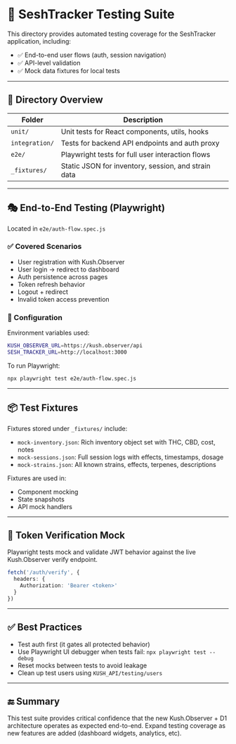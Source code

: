 # 🧪 SeshTracker Testing Suite

This directory provides automated testing coverage for the SeshTracker application, including:

- ✅ End-to-end user flows (auth, session navigation)
- ✅ API-level validation
- ✅ Mock data fixtures for local tests

---

## 📁 Directory Overview

| Folder           | Description                                       |
|------------------|---------------------------------------------------|
| `unit/`          | Unit tests for React components, utils, hooks    |
| `integration/`   | Tests for backend API endpoints and auth proxy   |
| `e2e/`           | Playwright tests for full user interaction flows |
| `_fixtures/`     | Static JSON for inventory, session, and strain data |

---

## 🎭 End-to-End Testing (Playwright)

Located in `e2e/auth-flow.spec.js`

### ✅ Covered Scenarios

- User registration with Kush.Observer
- User login → redirect to dashboard
- Auth persistence across pages
- Token refresh behavior
- Logout + redirect
- Invalid token access prevention

### 📍 Configuration

Environment variables used:
```bash
KUSH_OBSERVER_URL=https://kush.observer/api
SESH_TRACKER_URL=http://localhost:3000
```

To run Playwright:
```bash
npx playwright test e2e/auth-flow.spec.js
```

---

## 📦 Test Fixtures

Fixtures stored under `_fixtures/` include:

- `mock-inventory.json`: Rich inventory object set with THC, CBD, cost, notes
- `mock-sessions.json`: Full session logs with effects, timestamps, dosage
- `mock-strains.json`: All known strains, effects, terpenes, descriptions

Fixtures are used in:
- Component mocking
- State snapshots
- API mock handlers

---

## 🔄 Token Verification Mock

Playwright tests mock and validate JWT behavior against the live Kush.Observer verify endpoint.

```ts
fetch('/auth/verify', {
  headers: {
    Authorization: 'Bearer <token>'
  }
})
```

---

## ✅ Best Practices

- Test auth first (it gates all protected behavior)
- Use Playwright UI debugger when tests fail: `npx playwright test --debug`
- Reset mocks between tests to avoid leakage
- Clean up test users using `KUSH_API/testing/users`

---

## 🔚 Summary

This test suite provides critical confidence that the new Kush.Observer + D1 architecture operates as expected end-to-end. Expand testing coverage as new features are added (dashboard widgets, analytics, etc).
